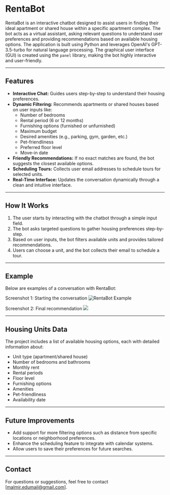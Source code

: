 # RentaBot

RentaBot is an interactive chatbot designed to assist users in finding their ideal apartment or shared house within a specific apartment complex. The bot acts as a virtual assistant, asking relevant questions to understand user preferences and providing recommendations based on available housing options. The application is built using Python and leverages OpenAI's GPT-3.5-turbo for natural language processing. The graphical user interface (GUI) is created using the `panel` library, making the bot highly interactive and user-friendly.

---

## Features

- **Interactive Chat:** Guides users step-by-step to understand their housing preferences.
- **Dynamic Filtering:** Recommends apartments or shared houses based on user inputs like:
  - Number of bedrooms
  - Rental period (6 or 12 months)
  - Furnishing options (furnished or unfurnished)
  - Maximum budget
  - Desired amenities (e.g., parking, gym, garden, etc.)
  - Pet-friendliness
  - Preferred floor level
  - Move-in date
- **Friendly Recommendations:** If no exact matches are found, the bot suggests the closest available options.
- **Scheduling Tours:** Collects user email addresses to schedule tours for selected units.
- **Real-Time Interface:** Updates the conversation dynamically through a clean and intuitive interface.

---

## How It Works

1. The user starts by interacting with the chatbot through a simple input field.
2. The bot asks targeted questions to gather housing preferences step-by-step.
3. Based on user inputs, the bot filters available units and provides tailored recommendations.
4. Users can choose a unit, and the bot collects their email to schedule a tour.

---

## Example

Below are examples of a conversation with RentaBot:

Screenshot 1: Starting the conversation
![RentaBot Example](images/RentaBot_usecase1.png)

Screenshot 2: Final recommendation
![](images/RentaBot_usecase2.png)

---

## Housing Units Data

The project includes a list of available housing options, each with detailed information about:

- Unit type (apartment/shared house)
- Number of bedrooms and bathrooms
- Monthly rent
- Rental periods
- Floor level
- Furnishing options
- Amenities
- Pet-friendliness
- Availability date

---

## Future Improvements

- Add support for more filtering options such as distance from specific locations or neighborhood preferences.
- Enhance the scheduling feature to integrate with calendar systems.
- Allow users to save their preferences for future searches.

---

## Contact

For questions or suggestions, feel free to contact [malmir.edumail@gmail.com].
